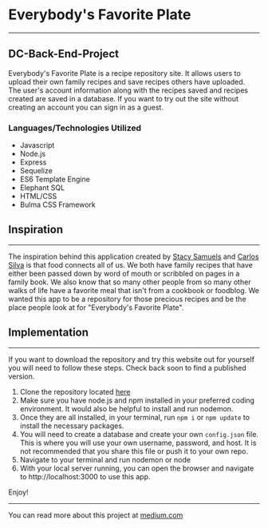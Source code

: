 # Everybody's Favorite Plate

---

## DC-Back-End-Project

Everybody's Favorite Plate is a recipe repository site. It allows users to upload their own family recipes and save recipes others have uploaded. The user's account information along with the recipes saved and recipes created are saved in a database. If you want to try out the site without creating an account you can sign in as a guest.

### Languages/Technologies Utilized

- Javascript
- Node.js
- Express
- Sequelize
- ES6 Template Engine
- Elephant SQL
- HTML/CSS
- Bulma CSS Framework

## Inspiration

---

The inspiration behind this application created by [Stacy Samuels](https://github.com/stacysamuels10) and [Carlos Silva](https://github.com/CsilvaD99) is that food connects all of us. We both have family recipes that have either been passed down by word of mouth or scribbled on pages in a family book. We also know that so many other people from so many other walks of life have a favorite meal that isn't from a cookbook or foodblog. We wanted this app to be a repository for those precious recipes and be the place people look at for "Everybody's Favorite Plate".

## Implementation

---

If you want to download the repository and try this website out for yourself you will need to follow these steps. Check back soon to find a published version.

1. Clone the repository located [here](https://github.com/stacysamuels10/DC-Back-End-Project)
2. Make sure you have node.js and npm installed in your preferred coding environment. It would also be helpful to install and run nodemon.
3. Once they are all installed, in your terminal, run `npm i` or `npm update` to install the necessary packages.
4. You will need to create a database and create your own `config.json` file. This is where you will use your own username, password, and host. It is not recommended that you share this file or push it to your own repo.
5. Navigate to your terminal and run nodemon or node
6. With your local server running, you can open the browser and navigate to http://localhost:3000 to use this app.

Enjoy!

---

You can read more about this project at [medium.com](https://medium.com/@stacy.samuels10/43c76f987458)
